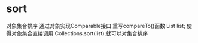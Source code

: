 # sort
对象集合排序
 通过对象实现Comparable接口
 重写compareTo()函数
 List<Person> list;
 使得对象集合直接调用 Collections.sort(list);就可以对集合排序
